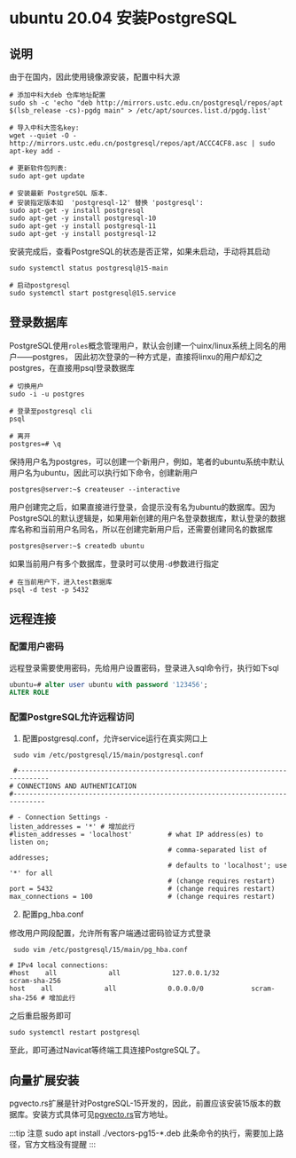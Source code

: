 # ubuntu 20.04 安装PostgreSQL

## 说明

由于在国内，因此使用镜像源安装，配置中科大源

```shell
# 添加中科大deb 仓库地址配置
sudo sh -c 'echo "deb http://mirrors.ustc.edu.cn/postgresql/repos/apt $(lsb_release -cs)-pgdg main" > /etc/apt/sources.list.d/pgdg.list'

# 导入中科大签名key:
wget --quiet -O - http://mirrors.ustc.edu.cn/postgresql/repos/apt/ACCC4CF8.asc | sudo apt-key add -

# 更新软件包列表:
sudo apt-get update

# 安装最新 PostgreSQL 版本.
# 安装指定版本如  'postgresql-12' 替换 'postgresql':
sudo apt-get -y install postgresql
sudo apt-get -y install postgresql-10
sudo apt-get -y install postgresql-11
sudo apt-get -y install postgresql-12
```

安装完成后，查看PostgreSQL的状态是否正常，如果未启动，手动将其启动

```shell
sudo systemctl status postgresql@15-main

# 启动postgresql
sudo systemctl start postgresql@15.service
```

## 登录数据库

PostgreSQL使用`roles`概念管理用户，默认会创建一个uinx/linux系统上同名的用户——postgres，
因此初次登录的一种方式是，直接将linxu的用户却幻之postgres，在直接用psql登录数据库

```shell
# 切换用户
sudo -i -u postgres

# 登录至postgresql cli
psql

# 离开
postgres=# \q
```

保持用户名为postgres，可以创建一个新用户，例如，笔者的ubuntu系统中默认用户名为ubuntu，因此可以执行如下命令，创建新用户

```shell
postgres@server:~$ createuser --interactive
```

用户创建完之后，如果直接进行登录，会提示没有名为ubuntu的数据库。因为PostgreSQL的默认逻辑是，如果用新创建的用户名登录数据库，默认登录的数据库名称和当前用户名同名，所以在创建完新用户后，还需要创建同名的数据库

```shell
postgres@server:~$ createdb ubuntu
```

如果当前用户有多个数据库，登录时可以使用`-d`参数进行指定

```shell
# 在当前用户下，进入test数据库
psql -d test -p 5432
```

## 远程连接

### 配置用户密码

远程登录需要使用密码，先给用户设置密码，登录进入sql命令行，执行如下sql

```sql
ubuntu=# alter user ubuntu with password '123456';
ALTER ROLE
```

### 配置PostgreSQL允许远程访问

1. 配置postgresql.conf，允许service运行在真实网口上

```shell
 sudo vim /etc/postgresql/15/main/postgresql.conf

 #------------------------------------------------------------------------------
# CONNECTIONS AND AUTHENTICATION
#------------------------------------------------------------------------------

# - Connection Settings -
listen_addresses = '*' # 增加此行
#listen_addresses = 'localhost'         # what IP address(es) to listen on;
                                        # comma-separated list of addresses;
                                        # defaults to 'localhost'; use '*' for all
                                        # (change requires restart)
port = 5432                             # (change requires restart)
max_connections = 100                   # (change requires restart)
```

2. 配置pg_hba.conf

修改用户网段配置，允许所有客户端通过密码验证方式登录

```shell
 sudo vim /etc/postgresql/15/main/pg_hba.conf

# IPv4 local connections:
#host    all             all             127.0.0.1/32            scram-sha-256
host    all             all             0.0.0.0/0            scram-sha-256 # 增加此行
```

之后重启服务即可

```shell
sudo systemctl restart postgresql
```

至此，即可通过Navicat等终端工具连接PostgreSQL了。

## 向量扩展安装

pgvecto.rs扩展是针对PostgreSQL-15开发的，因此，前置应该安装15版本的数据库。安装方式具体可见[pgvecto.rs](https://github.com/tensorchord/pgvecto.rs/blob/main/docs/install.md)官方地址。

:::tip 注意
sudo apt install ./vectors-pg15-*.deb 此条命令的执行，需要加上路径，官方文档没有提醒
:::

